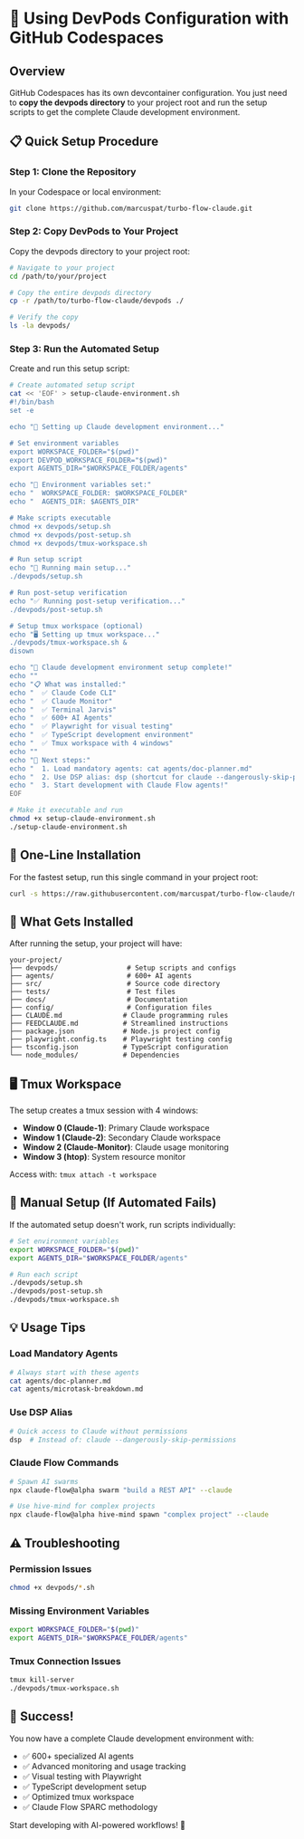 # 🚀 Using DevPods Configuration with GitHub Codespaces

## Overview

GitHub Codespaces has its own devcontainer configuration. You just need to **copy the devpods directory** to your project root and run the setup scripts to get the complete Claude development environment.

## 📋 Quick Setup Procedure

### **Step 1: Clone the Repository**

In your Codespace or local environment:

```bash
git clone https://github.com/marcuspat/turbo-flow-claude.git
```

### **Step 2: Copy DevPods to Your Project**

Copy the devpods directory to your project root:

```bash
# Navigate to your project
cd /path/to/your/project

# Copy the entire devpods directory
cp -r /path/to/turbo-flow-claude/devpods ./

# Verify the copy
ls -la devpods/
```

### **Step 3: Run the Automated Setup**

Create and run this setup script:

```bash
# Create automated setup script
cat << 'EOF' > setup-claude-environment.sh
#!/bin/bash
set -e

echo "🚀 Setting up Claude development environment..."

# Set environment variables
export WORKSPACE_FOLDER="$(pwd)"
export DEVPOD_WORKSPACE_FOLDER="$(pwd)"  
export AGENTS_DIR="$WORKSPACE_FOLDER/agents"

echo "📁 Environment variables set:"
echo "  WORKSPACE_FOLDER: $WORKSPACE_FOLDER"
echo "  AGENTS_DIR: $AGENTS_DIR"

# Make scripts executable
chmod +x devpods/setup.sh
chmod +x devpods/post-setup.sh  
chmod +x devpods/tmux-workspace.sh

# Run setup script
echo "🔧 Running main setup..."
./devpods/setup.sh

# Run post-setup verification
echo "✅ Running post-setup verification..."
./devpods/post-setup.sh

# Setup tmux workspace (optional)
echo "🖥️ Setting up tmux workspace..."
./devpods/tmux-workspace.sh &
disown

echo "🎉 Claude development environment setup complete!"
echo ""
echo "📋 What was installed:"
echo "  ✅ Claude Code CLI"
echo "  ✅ Claude Monitor"
echo "  ✅ Terminal Jarvis"
echo "  ✅ 600+ AI Agents"
echo "  ✅ Playwright for visual testing"
echo "  ✅ TypeScript development environment"
echo "  ✅ Tmux workspace with 4 windows"
echo ""
echo "🎯 Next steps:"
echo "  1. Load mandatory agents: cat agents/doc-planner.md"
echo "  2. Use DSP alias: dsp (shortcut for claude --dangerously-skip-permissions)"
echo "  3. Start development with Claude Flow agents!"
EOF

# Make it executable and run
chmod +x setup-claude-environment.sh
./setup-claude-environment.sh
```

## 🎯 One-Line Installation

For the fastest setup, run this single command in your project root:

```bash
curl -s https://raw.githubusercontent.com/marcuspat/turbo-flow-claude/main/devpods/setup.sh | bash
```

## 📁 What Gets Installed

After running the setup, your project will have:

```
your-project/
├── devpods/                 # Setup scripts and configs
├── agents/                  # 600+ AI agents
├── src/                     # Source code directory
├── tests/                   # Test files
├── docs/                    # Documentation
├── config/                  # Configuration files
├── CLAUDE.md               # Claude programming rules
├── FEEDCLAUDE.md           # Streamlined instructions
├── package.json            # Node.js project config
├── playwright.config.ts    # Playwright testing config
├── tsconfig.json           # TypeScript configuration
└── node_modules/           # Dependencies
```

## 🖥️ Tmux Workspace

The setup creates a tmux session with 4 windows:

- **Window 0 (Claude-1)**: Primary Claude workspace
- **Window 1 (Claude-2)**: Secondary Claude workspace  
- **Window 2 (Claude-Monitor)**: Claude usage monitoring
- **Window 3 (htop)**: System resource monitor

Access with: `tmux attach -t workspace`

## 🔧 Manual Setup (If Automated Fails)

If the automated setup doesn't work, run scripts individually:

```bash
# Set environment variables
export WORKSPACE_FOLDER="$(pwd)"
export AGENTS_DIR="$WORKSPACE_FOLDER/agents"

# Run each script
./devpods/setup.sh
./devpods/post-setup.sh
./devpods/tmux-workspace.sh
```

## 💡 Usage Tips

### **Load Mandatory Agents**
```bash
# Always start with these agents
cat agents/doc-planner.md
cat agents/microtask-breakdown.md
```

### **Use DSP Alias**
```bash
# Quick access to Claude without permissions
dsp  # Instead of: claude --dangerously-skip-permissions
```

### **Claude Flow Commands**
```bash
# Spawn AI swarms
npx claude-flow@alpha swarm "build a REST API" --claude

# Use hive-mind for complex projects
npx claude-flow@alpha hive-mind spawn "complex project" --claude
```

## ⚠️ Troubleshooting

### **Permission Issues**
```bash
chmod +x devpods/*.sh
```

### **Missing Environment Variables**
```bash
export WORKSPACE_FOLDER="$(pwd)"
export AGENTS_DIR="$WORKSPACE_FOLDER/agents"
```

### **Tmux Connection Issues**
```bash
tmux kill-server
./devpods/tmux-workspace.sh
```

## 🎉 Success!

You now have a complete Claude development environment with:
- ✅ 600+ specialized AI agents
- ✅ Advanced monitoring and usage tracking  
- ✅ Visual testing with Playwright
- ✅ TypeScript development setup
- ✅ Optimized tmux workspace
- ✅ Claude Flow SPARC methodology

Start developing with AI-powered workflows! 🚀
